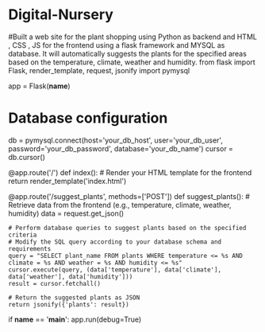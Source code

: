 # Digital-Nursery
#Built a web site for the plant shopping using Python as backend and HTML , CSS , JS for  the frontend using a flask framework and MYSQL as database.  It will automatically suggests the plants for the specified areas based on the  temperature, climate, weather and humidity.
from flask import Flask, render_template, request, jsonify
import pymysql

app = Flask(__name__)

# Database configuration
db = pymysql.connect(host='your_db_host', user='your_db_user', password='your_db_password', database='your_db_name')
cursor = db.cursor()

@app.route('/')
def index():
    # Render your HTML template for the frontend
    return render_template('index.html')

@app.route('/suggest_plants', methods=['POST'])
def suggest_plants():
    # Retrieve data from the frontend (e.g., temperature, climate, weather, humidity)
    data = request.get_json()

    # Perform database queries to suggest plants based on the specified criteria
    # Modify the SQL query according to your database schema and requirements
    query = "SELECT plant_name FROM plants WHERE temperature <= %s AND climate = %s AND weather = %s AND humidity <= %s"
    cursor.execute(query, (data['temperature'], data['climate'], data['weather'], data['humidity']))
    result = cursor.fetchall()

    # Return the suggested plants as JSON
    return jsonify({'plants': result})

if __name__ == '__main__':
    app.run(debug=True)

